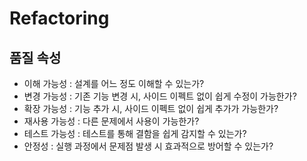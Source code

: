 # Refactoring

## 품질 속성
- 이해 가능성 : 설계를 어느 정도 이해할 수 있는가?
- 변경 가능성 : 기존 기능 변경 시, 사이드 이펙트 없이 쉽게 수정이 가능한가?
- 확장 가능성 : 기능 추가 시, 사이드 이펙트 없이 쉽게 추가가 가능한가?
- 재사용 가능성 : 다른 문제에서 사용이 가능한가?
- 테스트 가능성 : 테스트를 통해 결함을 쉽게 감지할 수 있는가?
- 안정성 : 실행 과정에서 문제점 발생 시 효과적으로 방어할 수 있는가?
